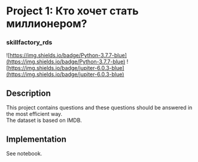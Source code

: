 # Project 1: Кто хочет стать миллионером?
### skillfactory_rds  
![https://img.shields.io/badge/Python-3.7.7-blue](https://img.shields.io/badge/Python-3.7.7-blue)
![https://img.shields.io/badge/jupiter-6.0.3-blue](https://img.shields.io/badge/jupiter-6.0.3-blue)
## Description
This project contains questions and these questions should be answered in the most efficient way.<br/>
The dataset is based on IMDB.
## Implementation
See notebook.